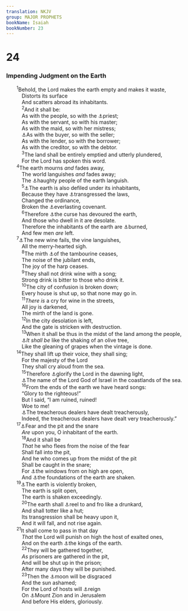 ```yaml
---
translation: NKJV
group: MAJOR PROPHETS
bookName: Isaiah 
bookNumber: 23
---
```


<div class="title"><h1>24</h1><h3>Impending Judgment on the Earth</h3></div>
<span class="verse es_24_1">  <sup>1</sup>Behold, the Lord makes the earth empty and makes it waste,<br/>   Distorts its surface<br/>   And scatters abroad its inhabitants.<br/></span>
<span class="verse es_24_2">   <sup>2</sup>And it shall be:<br/>   As with the people, so with the <a data-toggle="tooltip" data-placement="bottom" title="Hos. 4:9">⚓</a>priest;<br/>   As with the servant, so with his master;<br/>   As with the maid, so with her mistress;<br/>   <a data-toggle="tooltip" data-placement="bottom" title="Ezek. 7:12, 13">⚓</a>As with the buyer, so with the seller;<br/>   As with the lender, so with the borrower;<br/>   As with the creditor, so with the debtor.<br/></span>
<span class="verse es_24_3">   <sup>3</sup>The land shall be entirely emptied and utterly plundered,<br/>   For the Lord has spoken this word.<br/></span>
<span class="verse es_24_4">  <sup>4</sup>The earth mourns <i>and</i> fades away,<br/>   The world languishes <i>and</i> fades away;<br/>   The <a data-toggle="tooltip" data-placement="bottom" title="Is. 25:11">⚓</a>haughty people of the earth languish.<br/></span>
<span class="verse es_24_5">   <sup>5</sup><a data-toggle="tooltip" data-placement="bottom" title="Gen. 3:17; Num. 35:33; Is. 9:17; 10:6">⚓</a>The earth is also defiled under its inhabitants,<br/>   Because they have <a data-toggle="tooltip" data-placement="bottom" title="Is. 59:12">⚓</a>transgressed the laws,<br/>   Changed the ordinance,<br/>   Broken the <a data-toggle="tooltip" data-placement="bottom" title="1 Chr. 16:14–19; Ps. 105:7–12">⚓</a>everlasting covenant.<br/></span>
<span class="verse es_24_6">   <sup>6</sup>Therefore <a data-toggle="tooltip" data-placement="bottom" title="Mal. 4:6">⚓</a>the curse has devoured the earth,<br/>   And those who dwell in it are desolate.<br/>   Therefore the inhabitants of the earth are <a data-toggle="tooltip" data-placement="bottom" title="Is. 9:19">⚓</a>burned,<br/>   And few men <i>are</i> left.<br/></span>
<span class="verse es_24_7">  <sup>7</sup><a data-toggle="tooltip" data-placement="bottom" title="Is. 16:8–10; Joel 1:10, 12">⚓</a>The new wine fails, the vine languishes,<br/>   All the merry-hearted sigh.<br/></span>
<span class="verse es_24_8">   <sup>8</sup>The mirth <a data-toggle="tooltip" data-placement="bottom" title="Is. 5:12, 14; Jer. 7:34; 16:9; 25:10; Ezek. 26:13; Hos. 2:11; Rev. 18:22">⚓</a>of the tambourine ceases,<br/>   The noise of the jubilant ends,<br/>   The joy of the harp ceases.<br/></span>
<span class="verse es_24_9">   <sup>9</sup>They shall not drink wine with a song;<br/>   Strong drink is bitter to those who drink it.<br/></span>
<span class="verse es_24_10">   <sup>10</sup>The city of confusion is broken down;<br/>   Every house is shut up, so that none may go in.<br/></span>
<span class="verse es_24_11">   <sup>11</sup><i>There</i> <i>is</i> a cry for wine in the streets,<br/>   All joy is darkened,<br/>   The mirth of the land is gone.<br/></span>
<span class="verse es_24_12">   <sup>12</sup>In the city desolation is left,<br/>   And the gate is stricken with destruction.<br/></span>
<span class="verse es_24_13">   <sup>13</sup>When it shall be thus in the midst of the land among the people,<br/>   <a data-toggle="tooltip" data-placement="bottom" title="(Is. 17:5, 6; 27:12)">⚓</a><i>It</i> <i>shall</i> <i>be</i> like the shaking of an olive tree,<br/>   Like the gleaning of grapes when the vintage is done.<br/></span>
<span class="verse es_24_14">  <sup>14</sup>They shall lift up their voice, they shall sing;<br/>   For the majesty of the Lord<br/>   They shall cry aloud from the sea.<br/></span>
<span class="verse es_24_15">   <sup>15</sup>Therefore <a data-toggle="tooltip" data-placement="bottom" title="Is. 25:3">⚓</a>glorify the Lord in the dawning light,<br/>   <a data-toggle="tooltip" data-placement="bottom" title="Mal. 1:11">⚓</a>The name of the Lord God of Israel in the coastlands of the sea.<br/></span>
<span class="verse es_24_16">   <sup>16</sup>From the ends of the earth we have heard songs:<br/>   “Glory to the righteous!”<br/>   But I said, “I am ruined, ruined!<br/>   Woe to me!<br/>   <a data-toggle="tooltip" data-placement="bottom" title="Is. 21:2; 33:1; Jer. 3:20; 5:11">⚓</a>The treacherous dealers have dealt treacherously,<br/>   Indeed, the treacherous dealers have dealt very treacherously.”<br/></span>
<span class="verse es_24_17">  <sup>17</sup><a data-toggle="tooltip" data-placement="bottom" title="Jer. 48:43; Amos 5:19">⚓</a>Fear and the pit and the snare<br/>   <i>Are</i> upon you, O inhabitant of the earth.<br/></span>
<span class="verse es_24_18">   <sup>18</sup>And it shall be<br/>   <i>That</i> he who flees from the noise of the fear<br/>   Shall fall into the pit,<br/>   And he who comes up from the midst of the pit<br/>   Shall be caught in the snare;<br/>   For <a data-toggle="tooltip" data-placement="bottom" title="Gen. 7:11">⚓</a>the windows from on high are open,<br/>   And <a data-toggle="tooltip" data-placement="bottom" title="Ps. 18:7; 46:2; Is. 2:19, 21; 13:13">⚓</a>the foundations of the earth are shaken.<br/></span>
<span class="verse es_24_19">  <sup>19</sup><a data-toggle="tooltip" data-placement="bottom" title="Jer. 4:23">⚓</a>The earth is violently broken,<br/>   The earth is split open,<br/>   The earth is shaken exceedingly.<br/></span>
<span class="verse es_24_20">   <sup>20</sup>The earth shall <a data-toggle="tooltip" data-placement="bottom" title="Is. 19:14; 24:1; 28:7">⚓</a>reel to and fro like a drunkard,<br/>   And shall totter like a hut;<br/>   Its transgression shall be heavy upon it,<br/>   And it will fall, and not rise again.<br/></span>
<span class="verse es_24_21">  <sup>21</sup>It shall come to pass in that day<br/>   <i>That</i> the Lord will punish on high the host of exalted ones,<br/>   And on the earth <a data-toggle="tooltip" data-placement="bottom" title="Ps. 76:12">⚓</a>the kings of the earth.<br/></span>
<span class="verse es_24_22">   <sup>22</sup>They will be gathered together,<br/>   <i>As</i> prisoners are gathered in the pit,<br/>   And will be shut up in the prison;<br/>   After many days they will be punished.<br/></span>
<span class="verse es_24_23">   <sup>23</sup>Then the <a data-toggle="tooltip" data-placement="bottom" title="Is. 13:10; 60:19; Ezek. 32:7; Joel 2:31; 3:15">⚓</a>moon will be disgraced<br/>   And the sun ashamed;<br/>   For the Lord of hosts will <a data-toggle="tooltip" data-placement="bottom" title="Rev. 19:4, 6">⚓</a>reign<br/>   On <a data-toggle="tooltip" data-placement="bottom" title="(Heb. 12:22)">⚓</a>Mount Zion and in Jerusalem<br/>   And before His elders, gloriously.<br/></span>
